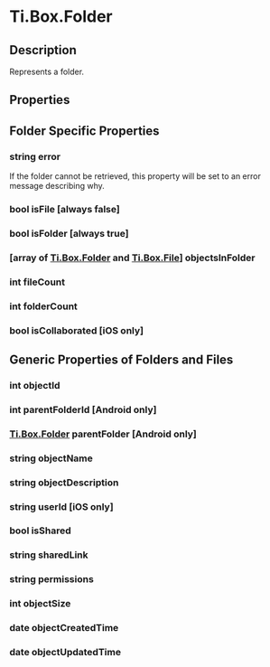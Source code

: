 # Ti.Box.Folder

## Description

Represents a folder.

## Properties

## Folder Specific Properties

### string error 
If the folder cannot be retrieved, this property will be set to an error message describing why.

### bool isFile [always false]
### bool isFolder [always true]
### [array of [Ti.Box.Folder][] and [Ti.Box.File][]] objectsInFolder
### int fileCount 
### int folderCount 
### bool isCollaborated [iOS only]

## Generic Properties of Folders and Files

### int objectId
### int parentFolderId [Android only]
### [Ti.Box.Folder][] parentFolder [Android only]
### string objectName
### string objectDescription
### string userId [iOS only]
### bool isShared
### string sharedLink
### string permissions
### int objectSize
### date objectCreatedTime
### date objectUpdatedTime

[Ti.Box.Folder]: folder.html
[Ti.Box.File]: file.html